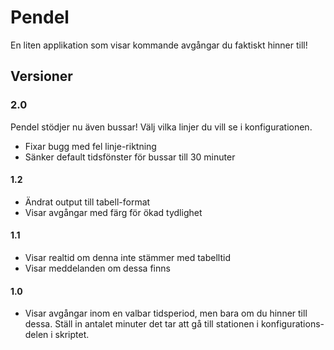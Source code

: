 Pendel
======

En liten applikation som visar kommande avgångar du faktiskt hinner till!

## Versioner

### 2.0

Pendel stödjer nu även bussar! Välj vilka linjer du vill se i konfigurationen.

- Fixar bugg med fel linje-riktning
- Sänker default tidsfönster för bussar till 30 minuter

#### 1.2

- Ändrat output till tabell-format
- Visar avgångar med färg för ökad tydlighet

#### 1.1

- Visar realtid om denna inte stämmer med tabelltid
- Visar meddelanden om dessa finns

#### 1.0

- Visar avgångar inom en valbar tidsperiod, men bara om du hinner till dessa. Ställ in antalet minuter det tar att gå till stationen i konfigurations-delen i skriptet.
